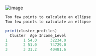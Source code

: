 ![image](https://github.com/user-attachments/assets/55ed1ad1-9710-4d69-bd58-2655a641b1af)

```r
Too few points to calculate an ellipse
Too few points to calculate an ellipse
```

```r
print(cluster_profiles)
  Cluster  Age Income_Level
1       1 54.0      32234.0
2       2 51.0      74729.0
3       3 31.2      40481.6
```
